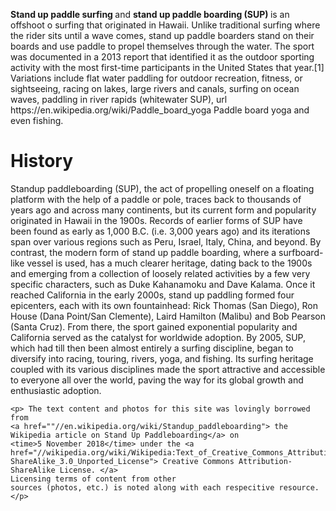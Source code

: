 <!-- This webpage was created for Gymasium Modern Web Design Project  -->


<!DOCTYPE html>
<html lang="en">
  <head>
    <meta charset="utf-8">
    <title> My Page Title </title>
    <link rel="canonical"
          href="//en.wikipedia.org/wiki/Standup_paddleboarding">
  </head>
  <body>
    <p> <strong> Stand up paddle surfing </strong> and <strong> stand up paddle boarding (SUP) </strong> is an offshoot o
      surfing that originated in Hawaii. Unlike traditional surfing where the rider sits until a wave comes, stand up paddle
      boarders stand on their boards and use paddle to propel themselves through the water. The sport was documented in a 2013
      report that identified it as the outdoor
      sporting activity with the most first-time participants in the United States that year.[1] Variations include flat water
      paddling for outdoor recreation, fitness, or sightseeing, racing on lakes, large rivers and canals, surfing on ocean
      waves, paddling in river rapids (whitewater SUP), url https://en.wikipedia.org/wiki/Paddle_board_yoga Paddle board yoga
      and even fishing. 
      </p>
      <h1> History </h1> 
      <p> Standup paddleboarding (SUP), the act of propelling oneself on a floating platform with the help
      of a paddle or pole, traces back to thousands of years ago and across many continents, but its current
      form and popularity originated in Hawaii in the 1900s. Records of earlier forms of SUP have been found
      as early as 1,000 <abbr aria-label="Before Christ">B.C.</abbr> (i.e. 3,000 years ago) and its iterations
      span over various regions such
      as Peru, Israel, Italy, China, and beyond. By contrast, the modern form of stand up paddle
      boarding, where a surfboard-like vessel is used, has a much clearer heritage, dating back to the 1900s
      and emerging from a collection of loosely related activities by a few very specific characters, such
      as Duke Kahanamoku and Dave Kalama. Once it reached California in the early 2000s, stand up
      paddling formed four epicenters, each with its own fountainhead: Rick Thomas (San Diego), Ron House
      (Dana Point/San Clemente), Laird Hamilton (Malibu) and Bob Pearson (Santa Cruz). From there, the
      sport gained exponential popularity and California served as the catalyst for worldwide adoption. 
      By 2005, SUP, which had till then been almost entirely a surfing discipline, began to 
      diversify into racing, touring, rivers, yoga, and fishing. Its surfing heritage coupled
      with its various disciplines made the sport attractive and accessible to everyone all
      over the world, paving the way for its global growth and enthusiastic adoption. </p>
    
    <p> The text content and photos for this site was lovingly borrowed from  
    <a href=""//en.wikipedia.org/wiki/Standup_paddleboarding"> the Wikipedia article on Stand Up Paddleboarding</a> on
    <time>5 November 2018</time> under the <a href="//wikipedia.org/wiki/Wikipedia:Text_of_Creative_Commons_Attribution-ShareAlike_3.0_Unported_License"> Creative Commons Attribution-ShareAlike License. </a> 
    Licensing terms of content from other
    sources (photos, etc.) is noted along with each respecitive resource. </p>

  </body>
</html>

